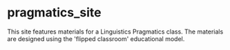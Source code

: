 
# pragmatics_site

This site features materials for a Linguistics Pragmatics class. The materials are designed using the 'flipped classroom' educational model.

